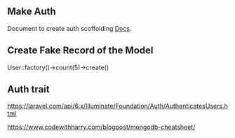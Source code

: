 ## Make Auth

Document to create auth scoffolding [Docs](https://laravelarticle.com/laravel-8-authentication-tutorial).

## Create Fake Record of the Model

User::factory()->count(5)->create()

## Auth trait 

https://laravel.com/api/6.x/Illuminate/Foundation/Auth/AuthenticatesUsers.html

https://www.codewithharry.com/blogpost/mongodb-cheatsheet/
